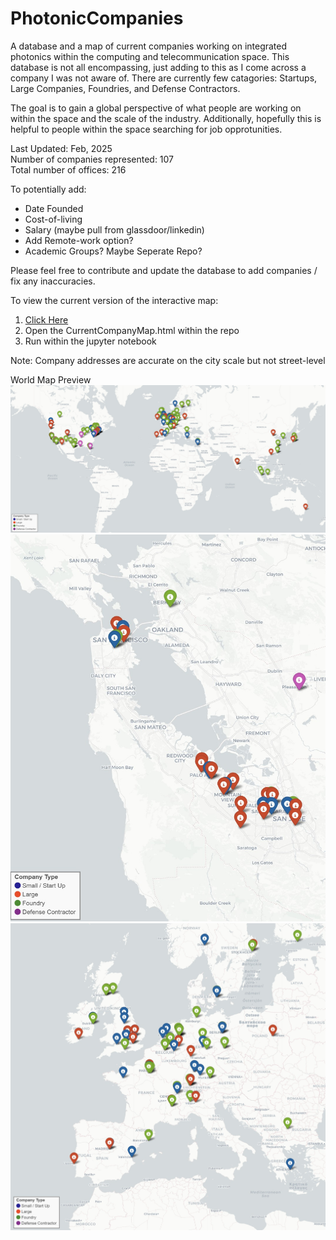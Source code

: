 # PhotonicCompanies
A database and a map of current companies working on integrated photonics within the computing and telecommunication space. This database is not all encompassing, just adding to this as I come across a company I was not aware of. There are currently few catagories: Startups, Large Companies, Foundries, and Defense Contractors.

The goal is to gain a global perspective of what people are working on within the space and the scale of the industry. Additionally, hopefully this is helpful to people within the space searching for job opprotunities. 

Last Updated: Feb, 2025 <br>
Number of companies represented:  107 <br>
Total number of offices:  216 <br>


To potentially add: 
- Date Founded
- Cost-of-living
- Salary (maybe pull from glassdoor/linkedin) 
- Add Remote-work option?
- Academic Groups? Maybe Seperate Repo?

Please feel free to contribute and update the database to add companies / fix any inaccuracies. 

To view the current version of the interactive map:
  1. [Click Here](https://ericcblow.github.io/PhotonicCompanies/CurrentCompanyMap.html)
  2. Open the CurrentCompanyMap.html within the repo
  3. Run within the jupyter notebook


Note: Company addresses are accurate on the city scale but not street-level

World Map Preview <br>
![preview](preview_020525.jpg)
![SF](preview_thebay.jpg)
![euro](preview_euro.jpg)